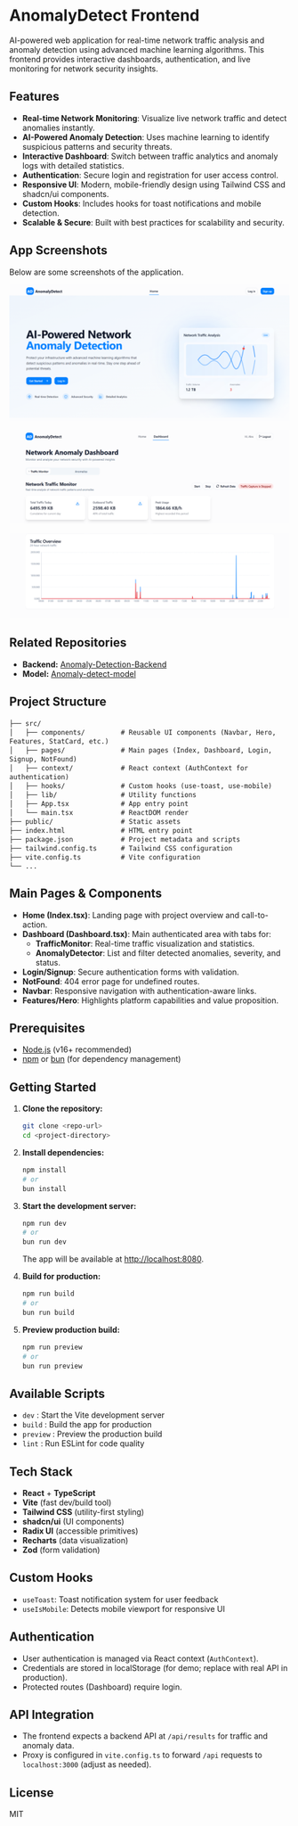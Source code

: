 # AnomalyDetect Frontend

AI-powered web application for real-time network traffic analysis and anomaly detection using advanced machine learning algorithms. This frontend provides interactive dashboards, authentication, and live monitoring for network security insights.

## Features

- **Real-time Network Monitoring**: Visualize live network traffic and detect anomalies instantly.
- **AI-Powered Anomaly Detection**: Uses machine learning to identify suspicious patterns and security threats.
- **Interactive Dashboard**: Switch between traffic analytics and anomaly logs with detailed statistics.
- **Authentication**: Secure login and registration for user access control.
- **Responsive UI**: Modern, mobile-friendly design using Tailwind CSS and shadcn/ui components.
- **Custom Hooks**: Includes hooks for toast notifications and mobile detection.
- **Scalable & Secure**: Built with best practices for scalability and security.

## App Screenshots

Below are some screenshots of the application.

![Home Page](images/homepage.png)

![Dashboard Overview](images/dashboard_overview.png)

![Traffic Monitor](images/traffic_monitor.png)

## Related Repositories

- **Backend:** [Anomaly-Detection-Backend](https://github.com/PDhvanik/Anomaly-Detection-Backend)
- **Model:** [Anomaly-detect-model](https://github.com/PDhvanik/Anomaly-detect-model)

## Project Structure

```
├── src/
│   ├── components/         # Reusable UI components (Navbar, Hero, Features, StatCard, etc.)
│   ├── pages/              # Main pages (Index, Dashboard, Login, Signup, NotFound)
│   ├── context/            # React context (AuthContext for authentication)
│   ├── hooks/              # Custom hooks (use-toast, use-mobile)
│   ├── lib/                # Utility functions
│   ├── App.tsx             # App entry point
│   └── main.tsx            # ReactDOM render
├── public/                 # Static assets
├── index.html              # HTML entry point
├── package.json            # Project metadata and scripts
├── tailwind.config.ts      # Tailwind CSS configuration
├── vite.config.ts          # Vite configuration
└── ...
```

## Main Pages & Components

- **Home (Index.tsx)**: Landing page with project overview and call-to-action.
- **Dashboard (Dashboard.tsx)**: Main authenticated area with tabs for:
  - **TrafficMonitor**: Real-time traffic visualization and statistics.
  - **AnomalyDetector**: List and filter detected anomalies, severity, and status.
- **Login/Signup**: Secure authentication forms with validation.
- **NotFound**: 404 error page for undefined routes.
- **Navbar**: Responsive navigation with authentication-aware links.
- **Features/Hero**: Highlights platform capabilities and value proposition.

## Prerequisites

- [Node.js](https://nodejs.org/) (v16+ recommended)
- [npm](https://www.npmjs.com/) or [bun](https://bun.sh/) (for dependency management)

## Getting Started

1. **Clone the repository:**

   ```sh
   git clone <repo-url>
   cd <project-directory>
   ```

2. **Install dependencies:**

   ```sh
   npm install
   # or
   bun install
   ```

3. **Start the development server:**

   ```sh
   npm run dev
   # or
   bun run dev
   ```

   The app will be available at [http://localhost:8080](http://localhost:8080).

4. **Build for production:**

   ```sh
   npm run build
   # or
   bun run build
   ```

5. **Preview production build:**
   ```sh
   npm run preview
   # or
   bun run preview
   ```

## Available Scripts

- `dev` : Start the Vite development server
- `build` : Build the app for production
- `preview` : Preview the production build
- `lint` : Run ESLint for code quality

## Tech Stack

- **React** + **TypeScript**
- **Vite** (fast dev/build tool)
- **Tailwind CSS** (utility-first styling)
- **shadcn/ui** (UI components)
- **Radix UI** (accessible primitives)
- **Recharts** (data visualization)
- **Zod** (form validation)

## Custom Hooks

- `useToast`: Toast notification system for user feedback
- `useIsMobile`: Detects mobile viewport for responsive UI

## Authentication

- User authentication is managed via React context (`AuthContext`).
- Credentials are stored in localStorage (for demo; replace with real API in production).
- Protected routes (Dashboard) require login.

## API Integration

- The frontend expects a backend API at `/api/results` for traffic and anomaly data.
- Proxy is configured in `vite.config.ts` to forward `/api` requests to `localhost:3000` (adjust as needed).

## License

MIT
